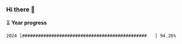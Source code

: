 ### Hi there :wave:

:hourglass_flowing_sand: **Year progress**

```txt
2024 [###############################################   ] 94.26%
```
